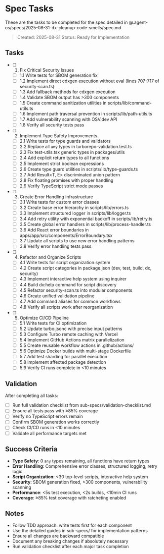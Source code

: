 # Spec Tasks

These are the tasks to be completed for the spec detailed in
@.agent-os/specs/2025-08-31-dx-cleanup-code-smells/spec.md

> Created: 2025-08-31 Status: Ready for Implementation

## Tasks

- [ ] 1. Fix Critical Security Issues
  - [ ] 1.1 Write tests for SBOM generation fix
  - [ ] 1.2 Implement direct cdxgen execution without eval (lines 707-717 of
        security-scan.ts)
  - [ ] 1.3 Add fallback methods for cdxgen execution
  - [ ] 1.4 Validate SBOM output has >300 components
  - [ ] 1.5 Create command sanitization utilities in
        scripts/lib/command-utils.ts
  - [ ] 1.6 Implement path traversal prevention in scripts/lib/path-utils.ts
  - [ ] 1.7 Add vulnerability scanning with OSV.dev API
  - [ ] 1.8 Verify all security tests pass

- [ ] 2. Implement Type Safety Improvements
  - [ ] 2.1 Write tests for type guards and validators
  - [ ] 2.2 Replace all `any` types in turborepo-validation.test.ts
  - [ ] 2.3 Fix test-utils.tsx generic types in packages/utils
  - [ ] 2.4 Add explicit return types to all functions
  - [ ] 2.5 Implement strict boolean expressions
  - [ ] 2.6 Create type guard utilities in scripts/lib/type-guards.ts
  - [ ] 2.7 Add Result<T, E> discriminated union pattern
  - [ ] 2.8 Fix floating promises with proper handling
  - [ ] 2.9 Verify TypeScript strict mode passes

- [ ] 3. Create Error Handling Infrastructure
  - [ ] 3.1 Write tests for custom error classes
  - [ ] 3.2 Create base error hierarchy in scripts/lib/errors.ts
  - [ ] 3.3 Implement structured logger in scripts/lib/logger.ts
  - [ ] 3.4 Add retry utility with exponential backoff in scripts/lib/retry.ts
  - [ ] 3.5 Create global error handlers in scripts/lib/process-handler.ts
  - [ ] 3.6 Add React error boundaries in
        apps/app/src/components/ErrorBoundary.tsx
  - [ ] 3.7 Update all scripts to use new error handling patterns
  - [ ] 3.8 Verify error handling tests pass

- [ ] 4. Refactor and Organize Scripts
  - [ ] 4.1 Write tests for script organization system
  - [ ] 4.2 Create script categories in package.json (dev, test, build, dx,
        security)
  - [ ] 4.3 Implement interactive help system using inquirer
  - [ ] 4.4 Build dx:help command for script discovery
  - [ ] 4.5 Refactor security-scan.ts into modular components
  - [ ] 4.6 Create unified validation pipeline
  - [ ] 4.7 Add command aliases for common workflows
  - [ ] 4.8 Verify all scripts work after reorganization

- [ ] 5. Optimize CI/CD Pipeline
  - [ ] 5.1 Write tests for CI optimization
  - [ ] 5.2 Update turbo.jsonc with precise input patterns
  - [ ] 5.3 Configure Turbo remote caching with Vercel
  - [ ] 5.4 Implement GitHub Actions matrix parallelization
  - [ ] 5.5 Create reusable workflow actions in .github/actions/
  - [ ] 5.6 Optimize Docker builds with multi-stage Dockerfile
  - [ ] 5.7 Add test sharding for parallel execution
  - [ ] 5.8 Implement affected package detection
  - [ ] 5.9 Verify CI runs complete in <10 minutes

## Validation

After completing all tasks:

- [ ] Run full validation checklist from sub-specs/validation-checklist.md
- [ ] Ensure all tests pass with ≥85% coverage
- [ ] Verify no TypeScript errors remain
- [ ] Confirm SBOM generation works correctly
- [ ] Check CI/CD runs in <10 minutes
- [ ] Validate all performance targets met

## Success Criteria

- **Type Safety**: 0 `any` types remaining, all functions have return types
- **Error Handling**: Comprehensive error classes, structured logging, retry
  logic
- **Script Organization**: <30 top-level scripts, interactive help system
- **Security**: SBOM generation fixed, >300 components, vulnerability scanning
- **Performance**: <5s test execution, <2s builds, <10min CI runs
- **Coverage**: ≥85% test coverage with ratcheting enabled

## Notes

- Follow TDD approach: write tests first for each component
- Use the detailed guides in sub-specs/ for implementation patterns
- Ensure all changes are backward compatible
- Document any breaking changes if absolutely necessary
- Run validation checklist after each major task completion
